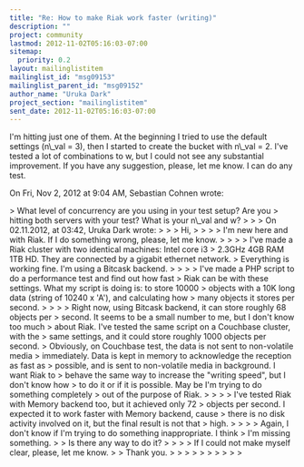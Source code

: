 ```yaml
---
title: "Re: How to make Riak work faster (writing)"
description: ""
project: community
lastmod: 2012-11-02T05:16:03-07:00
sitemap:
  priority: 0.2
layout: mailinglistitem
mailinglist_id: "msg09153"
mailinglist_parent_id: "msg09152"
author_name: "Uruka Dark"
project_section: "mailinglistitem"
sent_date: 2012-11-02T05:16:03-07:00
---
```



I'm hitting just one of them.
At the beginning I tried to use the default settings (n\\_val = 3), then I
started to create the bucket with n\\_val = 2. I've tested a lot of
combinations to w, but I could not see any substantial improvement.
If you have any suggestion, please, let me know. I can do any test.

On Fri, Nov 2, 2012 at 9:04 AM, Sebastian Cohnen  wrote:

&gt; What level of concurrency are you using in your test setup? Are you
&gt; hitting both servers with your test? What is your n\\_val and w?
&gt;
&gt;
&gt; On 02.11.2012, at 03:42, Uruka Dark  wrote:
&gt;
&gt; &gt; Hi,
&gt; &gt;
&gt; &gt; I'm new here and with Riak. If I do something wrong, please, let me know.
&gt; &gt;
&gt; &gt; I've made a Riak cluster with two identical machines: Intel core i3
&gt; 2.3GHz 4GB RAM 1TB HD. They are connected by a gigabit ethernet network.
&gt; Everything is working fine. I'm using a Bitcask backend.
&gt; &gt;
&gt; &gt; I've made a PHP script to do a performance test and find out how fast
&gt; Riak can be with these settings. What my script is doing is: to store 10000
&gt; objects with a 10K long data (string of 10240 x 'A'), and calculating how
&gt; many objects it stores per second.
&gt; &gt;
&gt; &gt; Right now, using Bitcask backend, it can store roughly 68 objects per
&gt; second. It seems to be a small number to me, but I don't know too much
&gt; about Riak. I've tested the same script on a Couchbase cluster, with the
&gt; same settings, and it could store roughly 1000 objects per second.
&gt; Obviously, on Couchbase test, the data is not sent to non-volatile media
&gt; immediately. Data is kept in memory to acknowledge the reception as fast as
&gt; possible, and is sent to non-volatile media in background. I want Riak to
&gt; behave the same way to increase the "writing speed", but I don't know how
&gt; to do it or if it is possible. May be I'm trying to do something completely
&gt; out of the purpose of Riak.
&gt; &gt;
&gt; &gt; I've tested Riak with Memory backend too, but it achieved only 72
&gt; objects per second. I expected it to work faster with Memory backend, cause
&gt; there is no disk activity involved on it, but the final result is not that
&gt; high.
&gt; &gt;
&gt; &gt; Again, I don't know if I'm trying to do something inappropriate. I think
&gt; I'm missing something.
&gt; &gt; Is there any way to do it?
&gt; &gt;
&gt; &gt; If I could not make myself clear, please, let me know.
&gt; &gt; Thank you.
&gt; &gt;
&gt; &gt;
&gt; &gt;
&gt; &gt;
&gt; &gt;
